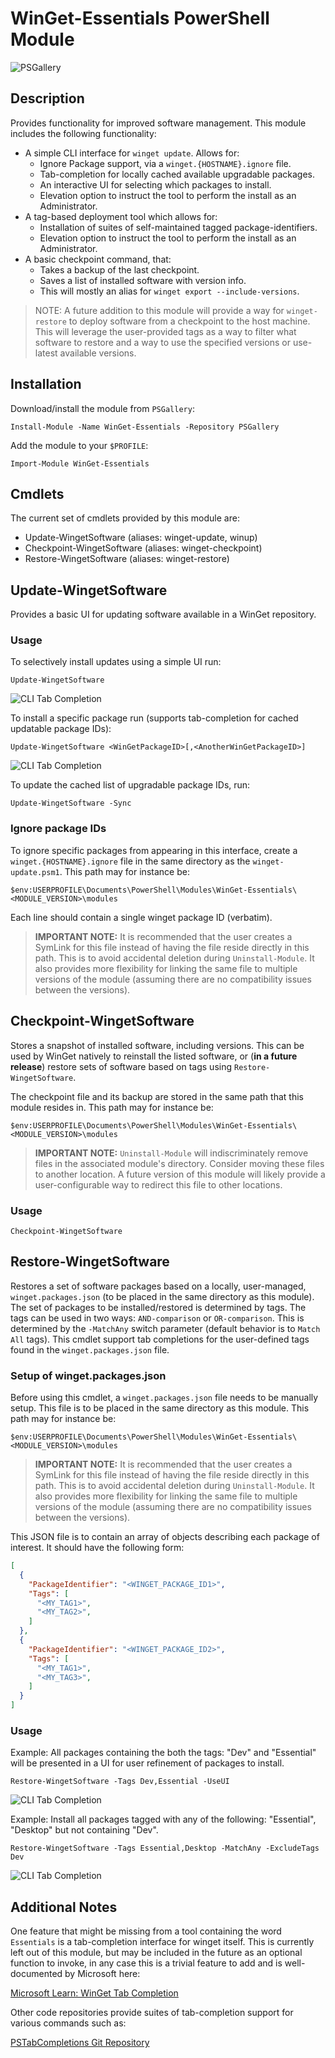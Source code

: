 # WinGet-Essentials PowerShell Module

![PSGallery](https://img.shields.io/powershellgallery/p/WinGet-Essentials)

## Description

Provides functionality for improved software management. This module includes
the following functionality:

* A simple CLI interface for `winget update`. Allows for:
  * Ignore Package support, via a `winget.{HOSTNAME}.ignore` file.
  * Tab-completion for locally cached available upgradable packages.
  * An interactive UI for selecting which packages to install.
  * Elevation option to instruct the tool to perform the install as an Administrator.
* A tag-based deployment tool which allows for:
  * Installation of suites of self-maintained tagged package-identifiers.
  * Elevation option to instruct the tool to perform the install as an Administrator.
* A basic checkpoint command, that:
  * Takes a backup of the last checkpoint.
  * Saves a list of installed software with version info.
  * This will mostly an alias for `winget export --include-versions`.

> NOTE: A future addition to this module will provide a way for `winget-restore`
  to deploy software from a checkpoint to the host machine. This will leverage
  the user-provided tags as a way to filter what software to restore and a
  way to use the specified versions or use-latest available versions.

## Installation

Download/install the module from `PSGallery`:

```pwsh
Install-Module -Name WinGet-Essentials -Repository PSGallery
```

Add the module to your `$PROFILE`:

```pwsh
Import-Module WinGet-Essentials
```

## Cmdlets

The current set of cmdlets provided by this module are:

* Update-WingetSoftware (aliases: winget-update, winup)
* Checkpoint-WingetSoftware (aliases: winget-checkpoint)
* Restore-WingetSoftware (aliases: winget-restore)

## Update-WingetSoftware

Provides a basic UI for updating software available in a WinGet repository.

### Usage

To selectively install updates using a simple UI run:

```pwsh
Update-WingetSoftware
```

![CLI Tab Completion](img/winget-update-ui.png)


To install a specific package run (supports tab-completion for cached updatable package IDs):

```pwsh
Update-WingetSoftware <WinGetPackageID>[,<AnotherWinGetPackageID>]
```

![CLI Tab Completion](img/winget-update-cli.png)

To update the cached list of upgradable package IDs, run:

```pwsh
Update-WingetSoftware -Sync
```

### Ignore package IDs

To ignore specific packages from appearing in this interface, create a
`winget.{HOSTNAME}.ignore` file in the same directory as the `winget-update.psm1`.
This path may for instance be:

`$env:USERPROFILE\Documents\PowerShell\Modules\WinGet-Essentials\<MODULE_VERSION>\modules`

Each line should contain a single winget package ID (verbatim).

> __IMPORTANT NOTE:__ It is recommended that the user creates a SymLink for this file
  instead of having the file reside directly in this path. This is to avoid
  accidental deletion during `Uninstall-Module`. It also provides more flexibility
  for linking the same file to multiple versions of the module (assuming there
  are no compatibility issues between the versions).

## Checkpoint-WingetSoftware

Stores a snapshot of installed software, including versions. This can be used
by WinGet natively to reinstall the listed software, or (__in a future release__)
restore sets of software based on tags using `Restore-WingetSoftware`.

The checkpoint file and its backup are stored in the same path that this module
resides in. This path may for instance be:

`$env:USERPROFILE\Documents\PowerShell\Modules\WinGet-Essentials\<MODULE_VERSION>\modules`

> __IMPORTANT NOTE:__ `Uninstall-Module` will indiscriminately remove files in
  the associated module's directory. Consider moving these files to another
  location. A future version of this module will likely provide a user-configurable
  way to redirect this file to other locations.

### Usage

```pwsh
Checkpoint-WingetSoftware
```

## Restore-WingetSoftware

Restores a set of software packages based on a locally, user-managed,
`winget.packages.json` (to be placed in the same directory as this module).
The set of packages to be installed/restored is determined by tags. The tags
can be used in two ways: `AND-comparison` or `OR-comparison`. This is determined
by the `-MatchAny` switch parameter (default behavior is to `Match All` tags).
This cmdlet support tab completions for the user-defined tags found in the
`winget.packages.json` file.

### Setup of winget.packages.json

Before using this cmdlet, a `winget.packages.json` file needs to be manually
setup. This file is to be placed in the same directory as this module.
This path may for instance be:

`$env:USERPROFILE\Documents\PowerShell\Modules\WinGet-Essentials\<MODULE_VERSION>\modules`

> __IMPORTANT NOTE:__ It is recommended that the user creates a SymLink for this file
  instead of having the file reside directly in this path. This is to avoid
  accidental deletion during `Uninstall-Module`. It also provides more flexibility
  for linking the same file to multiple versions of the module (assuming there
  are no compatibility issues between the versions).

This JSON file is to contain an array of objects describing each package of
interest. It should have the following form:

```json
[
  {
    "PackageIdentifier": "<WINGET_PACKAGE_ID1>",
    "Tags": [
      "<MY_TAG1>",
      "<MY_TAG2>",
    ]
  },
  {
    "PackageIdentifier": "<WINGET_PACKAGE_ID2>",
    "Tags": [
      "<MY_TAG1>",
      "<MY_TAG3>",
    ]
  }
]
```

### Usage

Example: All packages containing the both the tags: "Dev" and "Essential" will
be presented in a UI for user refinement of packages to install.

```pwsh
Restore-WingetSoftware -Tags Dev,Essential -UseUI
```

![CLI Tab Completion](img/winget-restore-ui.png)

Example: Install all packages tagged with any of the following: "Essential",
"Desktop" but not containing "Dev".

```pwsh
Restore-WingetSoftware -Tags Essential,Desktop -MatchAny -ExcludeTags Dev
```

![CLI Tab Completion](img/winget-restore-cli.png)

## Additional Notes

One feature that might be missing from a tool containing the word `Essentials`
is a tab-completion interface for winget itself. This is currently left out of
this module, but may be included in the future as an optional function to invoke,
in any case this is a trivial feature to add and is well-documented by Microsoft here:

[Microsoft Learn: WinGet Tab Completion](https://learn.microsoft.com/en-us/windows/package-manager/winget/tab-completion)

Other code repositories provide suites of tab-completion support for various
commands such as:

[PSTabCompletions Git Repository](https://github.com/jjcarrier/PSTabCompletions)
